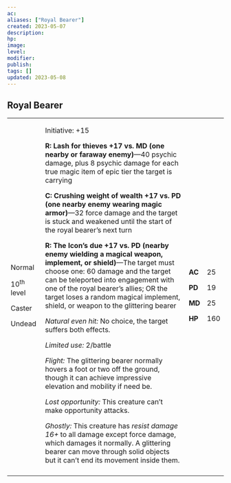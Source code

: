 ```yaml
---
ac: 
aliases: ["Royal Bearer"]
created: 2023-05-07
description: 
hp: 
image: 
level: 
modifier: 
publish: 
tags: []
updated: 2023-05-08
---
```


## Royal Bearer

<table>
<colgroup>
<col style="width: 16%" />
<col style="width: 71%" />
<col style="width: 5%" />
<col style="width: 6%" />
</colgroup>
<tbody>
<tr class="odd">
<td><p>Normal</p>
<p>10<sup>th</sup> level</p>
<p>Caster</p>
<p>Undead</p></td>
<td><p>Initiative: +15</p>
<p><strong>R: Lash for thieves +17 vs. MD (one nearby or faraway
enemy)</strong>—40 psychic damage, plus 8 psychic damage for each true
magic item of epic tier the target is carrying</p>
<p><strong>C: Crushing weight of wealth +17 vs. PD (one nearby enemy
wearing magic armor)</strong>—32 force damage and the target is stuck
and weakened until the start of the royal bearer’s next turn</p>
<p><strong>R: The Icon’s due +17 vs. PD (nearby enemy wielding a magical
weapon, implement, or shield)</strong>—The target must choose one: 60
damage and the target can be teleported into engagement with one of the
royal bearer’s allies; OR the target loses a random magical implement,
shield, or weapon to the glittering bearer</p>
<p><em>Natural even hit:</em> No choice, the target suffers both
effects.</p>
<p><em>Limited use:</em> 2/battle</p>
<p><em>Flight:</em> The glittering bearer normally hovers a foot or two
off the ground, though it can achieve impressive elevation and mobility
if need be.</p>
<p><em>Lost opportunity:</em> This creature can’t make opportunity
attacks.</p>
<p><em>Ghostly:</em> This creature has <em>resist damage 16+</em> to all
damage except force damage, which damages it normally. A glittering
bearer can move through solid objects but it can’t end its movement
inside them.</p></td>
<td><p><strong>AC</strong></p>
<p><strong>PD</strong></p>
<p><strong>MD</strong></p>
<p><strong>HP</strong></p></td>
<td><p>25</p>
<p>19</p>
<p>25</p>
<p>160</p></td>
</tr>
<tr class="even">
<td></td>
<td></td>
<td></td>
<td></td>
</tr>
</tbody>
</table>

